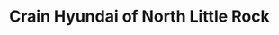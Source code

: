 ---
title: "Crain Hyundai of North Little Rock"
url: /sherwood/crain-hyundai-of-north-little-rock/
shop: car
---